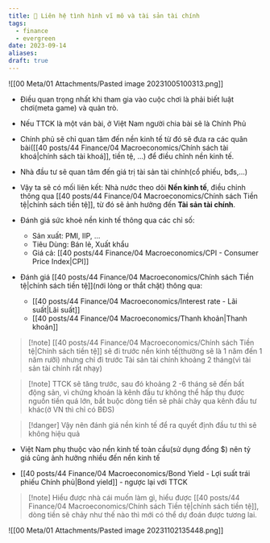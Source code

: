 ```yaml
---
title: 🌳 Liên hệ tình hình vĩ mô và tài sản tài chính
tags:
  - finance
  - evergreen
date: 2023-09-14
aliases: 
draft: true
---
```

![[00 Meta/01 Attachments/Pasted image 20231005100313.png]]

- Điều quan trọng nhất khi tham gia vào cuộc chơi là phải biết luật chơi(meta game) và quản trò.
- Nếu TTCK là một ván bài, ở Việt Nam người chia bài sẽ là Chính Phủ
- Chính phủ sẽ chỉ quan tâm đến nền kinh tế từ đó sẽ đưa ra các quân bài([[40 posts/44 Finance/04 Macroeconomics/Chính sách tài khoá|chính sách tài khoá]],  tiền tệ, ...) để điều chỉnh nền kinh tế.
- Nhà đầu tư sẽ quan tâm đến giá trị tài sản tài chính(cổ phiếu, bđs,...)
- Vậy ta sẽ có mối liên kết: Nhà nước theo dõi **Nền kinh tế**, điều chỉnh thông qua [[40 posts/44 Finance/04 Macroeconomics/Chính sách Tiền tệ|chính sách tiền tệ]], từ đó sẽ ảnh hưởng đến **Tài sản tài chính**.

- Đánh giá sức khoẻ nền kinh tế thông qua các chỉ số:
	- Sản xuất: PMI, IIP, ...
	- Tiêu Dùng: Bán lẻ, Xuất khẩu
	- Giá cả: [[40 posts/44 Finance/04 Macroeconomics/CPI - Consumer Price Index|CPI]]

- Đánh giá [[40 posts/44 Finance/04 Macroeconomics/Chính sách Tiền tệ|chính sách tiền tệ]](nới lỏng or thắt chặt) thông qua:
	- [[40 posts/44 Finance/04 Macroeconomics/Interest rate - Lãi suất|Lãi suất]]
	- [[40 posts/44 Finance/04 Macroeconomics/Thanh khoản|Thanh khoản]]

> [!note] [[40 posts/44 Finance/04 Macroeconomics/Chính sách Tiền tệ|Chính sách tiền tệ]] sẽ đi trước nền kinh tế(thường sẽ là 1 năm đến 1 năm rưỡi) nhưng chỉ đi trước Tài sản tài chính khoảng 2 tháng(vì tài sản tài chính rất nhạy)

> [!note] TTCK sẽ tăng trước, sau đó khoảng 2 -6 tháng sẽ đến bất động sản, vì chứng khoán là kênh đầu tư không thể hấp thụ được nguồn tiền quá lớn, bắt buộc dòng tiền sẽ phải chảy qua kênh đầu tư khác(ở VN thì chỉ có BĐS)

> [!danger] Vậy nên đánh giá nền kinh tế để ra quyết định đầu tư thì sẽ không hiệu quả

- Việt Nam phụ thuộc vào nền kinh tế toàn cầu(sử dụng đồng $) nên tỷ giá cũng ảnh hưởng nhiều đến nền kinh tế

- [[40 posts/44 Finance/04 Macroeconomics/Bond Yield - Lợi suất trái phiếu Chính phủ|Bond yield]] - ngược lại với TTCK

> [!note] Hiểu được nhà cái muốn làm gì, hiểu được [[40 posts/44 Finance/04 Macroeconomics/Chính sách Tiền tệ|chính sách tiền tệ]], dòng tiền sẽ chảy như thế nào thì mới có thể dự đoán được tương lai.

![[00 Meta/01 Attachments/Pasted image 20231102135448.png]]
